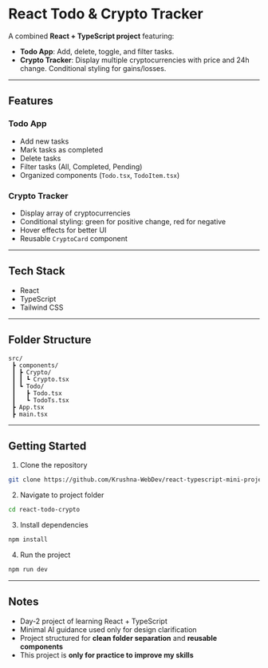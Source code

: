 # React Todo & Crypto Tracker

A combined **React + TypeScript project** featuring:

- **Todo App**: Add, delete, toggle, and filter tasks.
- **Crypto Tracker**: Display multiple cryptocurrencies with price and 24h change. Conditional styling for gains/losses.

---

## Features

### Todo App
- Add new tasks
- Mark tasks as completed
- Delete tasks
- Filter tasks (All, Completed, Pending)
- Organized components (`Todo.tsx`, `TodoItem.tsx`)

### Crypto Tracker
- Display array of cryptocurrencies
- Conditional styling: green for positive change, red for negative
- Hover effects for better UI
- Reusable `CryptoCard` component

---

## Tech Stack
- React
- TypeScript
- Tailwind CSS

---

## Folder Structure
```
src/
 ┣ components/
 ┃ ┣ Crypto/
 ┃ ┃ ┗ Crypto.tsx
 ┃ ┗ Todo/
 ┃   ┣ Todo.tsx
 ┃   ┗ TodoTs.tsx
 ┣ App.tsx
 ┣ main.tsx
```

---

## Getting Started

1. Clone the repository
```bash
git clone https://github.com/Krushna-WebDev/react-typescript-mini-projects.git
```

2. Navigate to project folder
```bash
cd react-todo-crypto
```

3. Install dependencies
```bash
npm install
```

4. Run the project
```bash
npm run dev
```

---

## Notes
- Day-2 project of learning React + TypeScript
- Minimal AI guidance used only for design clarification
- Project structured for **clean folder separation** and **reusable components**
- This project is **only for practice to improve my skills**
